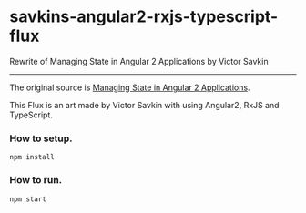 # savkins-angular2-rxjs-typescript-flux
Rewrite of Managing State in Angular 2 Applications by Victor Savkin

---

The original source is 
[Managing State in Angular 2 Applications](http://victorsavkin.com/post/137821436516/managing-state-in-angular-2-applications).

This Flux is an art made by Victor Savkin with using Angular2, RxJS and TypeScript.

### How to setup.
```
npm install
```

### How to run.
```
npm start
```